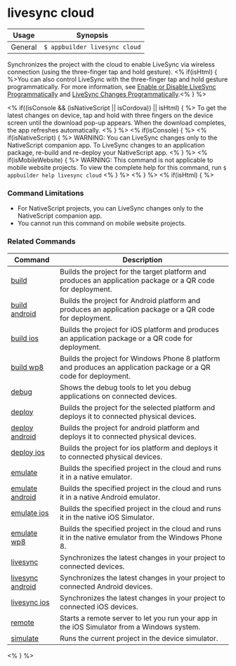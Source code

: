 livesync cloud
==========

Usage | Synopsis
------|-------
General | `$ appbuilder livesync cloud`

Synchronizes the project with the cloud to enable LiveSync via wireless connection (using the three-finger tap and hold gesture). <% if(isHtml) { %>You can also control LiveSync with the three-finger tap and hold gesture programmatically. For more information, see [Enable or Disable LiveSync Programmatically](http://docs.telerik.com/platform/appbuilder/testing-your-app/livesync/configuring-livesync/configure-livesync-programmatically) and [LiveSync Changes Programmatically](http://docs.telerik.com/platform/appbuilder/testing-your-app/livesync/livesync-programmatically).<% } %> 

<% if((isConsole && (isNativeScript || isCordova)) || isHtml) { %>
To get the latest changes on device, tap and hold with three fingers on the device screen until the download pop-up
appears. When the download completes, the app refreshes automatically.
<% } %>
<% if(isConsole) { %>
<% if(isNativeScript) { %>
WARNING: You can LiveSync changes only to the NativeScript companion app. To LiveSync changes to an application package, re-build and re-deploy your NativeScript app.
<% } %>
<% if(isMobileWebsite)  { %>
WARNING: This command is not applicable to mobile website projects. To view the complete help for this command, run `$ appbuilder help livesync cloud`
<% } %>
<% } %>
<% if(isHtml) { %> 
### Command Limitations

* For NativeScript projects, you can LiveSync changes only to the NativeScript companion app.
* You cannot run this command on mobile website projects.

### Related Commands

Command | Description
----------|----------
[build](build.html) | Builds the project for the target platform and produces an application package or a QR code for deployment.
[build android](build-android.html) | Builds the project for Android platform and produces an application package or a QR code for deployment.
[build ios](build-ios.html) | Builds the project for iOS platform and produces an application package or a QR code for deployment.
[build wp8](build-wp8.html) | Builds the project for Windows Phone 8 platform and produces an application package or a QR code for deployment.
[debug](debug.html) | Shows the debug tools to let you debug applications on connected devices.
[deploy](deploy.html) | Builds the project for the selected platform and deploys it to connected physical devices.
[deploy android](deploy-android.html) | Builds the project for android platform and deploys it to connected physical devices.
[deploy ios](deploy-ios.html) | Builds the project for ios platform and deploys it to connected physical devices.
[emulate](emulate.html) | Builds the specified project in the cloud and runs it in a native emulator.
[emulate android](emulate-android.html) | Builds the specified project in the cloud and runs it in a native Android emulator.
[emulate ios](emulate-ios.html) | Builds the specified project in the cloud and runs it in the native iOS Simulator.
[emulate wp8](emulate-wp8.html) | Builds the specified project in the cloud and runs it in the native emulator from the Windows Phone 8.
[livesync](livesync.html) | Synchronizes the latest changes in your project to connected devices.
[livesync android](livesync-android.html) | Synchronizes the latest changes in your project to connected Android devices.
[livesync ios](livesync-ios.html) | Synchronizes the latest changes in your project to connected iOS devices.
[remote](remote.html) | Starts a remote server to let you run your app in the iOS Simulator from a Windows system.
[simulate](simulate.html) | Runs the current project in the device simulator.
<% } %>